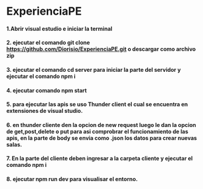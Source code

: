 # ExperienciaPE

#### 1.Abrir visual estudio e iniciar la terminal 
#### 2. ejecutar el comando git clone https://github.com/Diorisio/ExperienciaPE.git o descargar como archivo zip
#### 3. ejecutar el comando cd server para iniciar la parte del servidor y ejecutar el comando npm i
#### 4. ejecutar comando npm start
#### 5. para ejecutar las apis se uso Thunder client el cual se encuentra en extensiones de visual studio.
#### 6. en thunder cliente den la opcion de new request luego le dan la opcion de get,post,delete o put para asi comprobrar el funcionamiento de las apis, en la parte de body se envia como .json los datos para crear nuevas salas.
#### 7. En la parte del cliente deben ingresar a la carpeta cliente y ejecutar el comando npm i
#### 8. ejecutar  npm run dev para visualisar el entorno.

